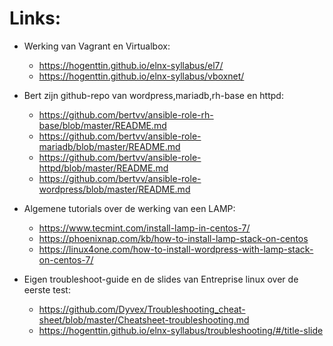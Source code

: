 # Links:
* Werking van Vagrant en Virtualbox:
    - https://hogenttin.github.io/elnx-syllabus/el7/
    - https://hogenttin.github.io/elnx-syllabus/vboxnet/

* Bert zijn github-repo van wordpress,mariadb,rh-base en httpd:
    - https://github.com/bertvv/ansible-role-rh-base/blob/master/README.md
    - https://github.com/bertvv/ansible-role-mariadb/blob/master/README.md
    - https://github.com/bertvv/ansible-role-httpd/blob/master/README.md
    - https://github.com/bertvv/ansible-role-wordpress/blob/master/README.md

* Algemene tutorials over de werking van een LAMP:
    - https://www.tecmint.com/install-lamp-in-centos-7/
    - https://phoenixnap.com/kb/how-to-install-lamp-stack-on-centos
    - https://linux4one.com/how-to-install-wordpress-with-lamp-stack-on-centos-7/

* Eigen troubleshoot-guide en de slides van Entreprise linux over de eerste test:
    - https://github.com/Dyvex/Troubleshooting_cheat-sheet/blob/master/Cheatsheet-troubleshooting.md
    - https://hogenttin.github.io/elnx-syllabus/troubleshooting/#/title-slide